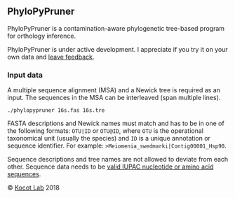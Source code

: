PhyloPyPruner
-------------

PhyloPyPruner is a contamination-aware phylogenetic tree-based program for
orthology inference.

PhyloPyPruner is under active development. I appreciate if you try it on your
own data and [leave feedback](mailto:felix.thalen.1430@student.lu.se).

### Input data

A multiple sequence alignment (MSA) and a Newick tree is required as an input.
The sequences in the MSA can be interleaved (span multiple lines).

```
./phylopypruner 16s.fas 16s.tre
```

FASTA descriptions and Newick names must match and has to be in one of the
following formats: `OTU|ID` or `OTU@ID`, where `OTU` is the operational
taxonomical unit (usually the species) and `ID` is a unique annotation or
sequence identifier. For example: `>Meiomenia_swedmarki|Contig00001_Hsp90`.

Sequence descriptions and tree names are not allowed to deviate from each
other. Sequence data needs to be [valid IUPAC nucleotide or amino acid
sequences](https://www.bioinformatics.org/sms/iupac.html).

© [Kocot Lab](https://www.kocotlab.com/) 2018
